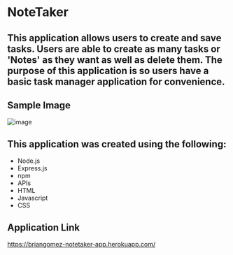 # NoteTaker

## This application allows users to create and save tasks. Users are able to create as many tasks or 'Notes' as they want as well as delete them. The purpose of this application is so users have a basic task manager application for convenience.

## Sample Image
![image](https://user-images.githubusercontent.com/69539559/140656077-c14d06a7-2594-4404-b113-d8cba3f33527.png)

## This application was created using the following:
* Node.js
* Express.js
* npm
* APIs
* HTML
* Javascript
* CSS

## Application Link
https://briangomez-notetaker-app.herokuapp.com/
